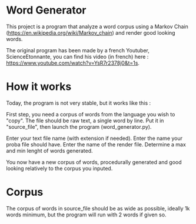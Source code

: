 # Word Generator
This project is a program that analyze a word corpus using a Markov Chain (https://en.wikipedia.org/wiki/Markov_chain) and render good looking words.

The original program has been made by a french Youtuber, ScienceEtonnante, you can find his video (in french) here : https://www.youtube.com/watch?v=YsR7r2378j0&t=1s.

# How it works
Today, the program is not very stable, but it works like this :

First step, you need a corpus of words from the language you wish to "copy". The file should be raw text, a single word by line. Put it in "source_file", then launch the program (word_generator.py).

Enter your text file name (with extension if needed).
Enter the name your proba file should have.
Enter the name of the render file.
Determine a max and min lenght of words generated.

You now have a new corpus of words, procedurally generated and good looking relatively to the corpus you inputed.

# Corpus
The corpus of words in source_file should be as wide as possible, ideally 1k words minimum, but the program will run with 2 words if given so.
